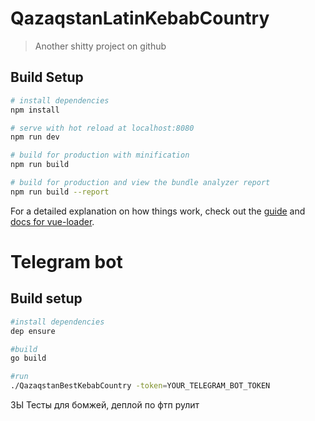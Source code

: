 # QazaqstanLatinKebabCountry

> Another shitty project on github

## Build Setup

``` bash
# install dependencies
npm install

# serve with hot reload at localhost:8080
npm run dev

# build for production with minification
npm run build

# build for production and view the bundle analyzer report
npm run build --report
```

For a detailed explanation on how things work, check out the [guide](http://vuejs-templates.github.io/webpack/) and [docs for vue-loader](http://vuejs.github.io/vue-loader).

# Telegram bot
## Build setup
```bash
#install dependencies
dep ensure

#build
go build

#run
./QazaqstanBestKebabCountry -token=YOUR_TELEGRAM_BOT_TOKEN
```

ЗЫ Тесты для бомжей, деплой по фтп рулит

